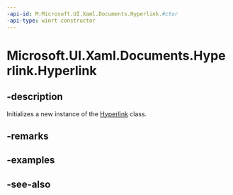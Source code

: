 ```yaml
---
-api-id: M:Microsoft.UI.Xaml.Documents.Hyperlink.#ctor
-api-type: winrt constructor
---
```


<!-- Method syntax
public Hyperlink()
-->

# Microsoft.UI.Xaml.Documents.Hyperlink.Hyperlink

## -description
Initializes a new instance of the [Hyperlink](hyperlink.md) class.

## -remarks

## -examples

## -see-also
